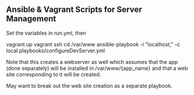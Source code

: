 ##  Ansible & Vagrant Scripts for Server Management

Set the variables in run.yml, then

vagrant up
vagrant ssh
cd /var/www
ansible-playbook -i "localhost," -c local playbooks/configureDevServer.yml

Note that this creates a webserver as well which assumes that the app (done separately) will be installed in /var/www/{app_name} and that a web site corresponding to it will be created.

May want to break out the web site creation as a separate playbook.
